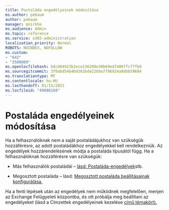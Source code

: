 ```yaml
---
title: Postaláda engedélyeinek módosítása
ms.author: pebaum
author: pebaum
manager: mnirkhe
ms.audience: Admin
ms.topic: reference
ms.service: o365-administration
localization_priority: Normal
ROBOTS: NOINDEX, NOFOLLOW
ms.custom:
- "642"
- "3500009"
ms.openlocfilehash: bdcb04923b2ece136208e38b69ed7486ffcf7fb6
ms.sourcegitcommit: 3f0abd54b4bd161bde22b9a7f86924a9dbb59684
ms.translationtype: MT
ms.contentlocale: hu-HU
ms.lasthandoff: 01/15/2021
ms.locfileid: "49880168"
---
```

# <a name="changing-permissions-on-a-mailbox"></a>Postaláda engedélyeinek módosítása

Ha a felhasználóknak nem a saját postaládájukhoz van szükségük hozzáférésre, az adott postaládákhoz engedélyekkel kell rendelkezniük. Az engedélyek hozzárendelésének módja a postaláda típusától függ. Ha a felhasználóknak hozzáférésre van szükségük:
  
- Más felhasználók postaládái – [lásd: Postaláda-engedélyek](https://docs.microsoft.com/microsoft-365/admin/add-users/give-mailbox-permissions-to-another-user)stb.
    
- Megosztott postaláda – lásd: [Megosztott postaláda beállításainak konfigurálása.](https://docs.microsoft.com/microsoft-365/admin/email/configure-a-shared-mailbox#add-or-remove-members)
    
Ha a fenti lépések után az engedélyek nem működnek megfelelően, menjen az Exchange Felügyeleti központba, és ott próbálja meg beállítani az engedélyeket (lásd a Címzettek engedélyeinek kezelése [című témakört).](https://technet.microsoft.com/library/jj919240%28v=exchg.150%29.aspx)
  
